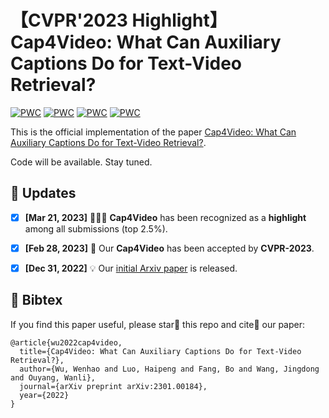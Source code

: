 # 【CVPR'2023 Highlight】Cap4Video: What Can Auxiliary Captions Do for Text-Video Retrieval?
[![PWC](https://img.shields.io/endpoint.svg?url=https://paperswithcode.com/badge/cap4video-what-can-auxiliary-captions-do-for/video-retrieval-on-vatex)](https://paperswithcode.com/sota/video-retrieval-on-vatex?p=cap4video-what-can-auxiliary-captions-do-for)
[![PWC](https://img.shields.io/endpoint.svg?url=https://paperswithcode.com/badge/cap4video-what-can-auxiliary-captions-do-for/video-retrieval-on-msvd)](https://paperswithcode.com/sota/video-retrieval-on-msvd?p=cap4video-what-can-auxiliary-captions-do-for)
[![PWC](https://img.shields.io/endpoint.svg?url=https://paperswithcode.com/badge/cap4video-what-can-auxiliary-captions-do-for/video-retrieval-on-msr-vtt-1ka)](https://paperswithcode.com/sota/video-retrieval-on-msr-vtt-1ka?p=cap4video-what-can-auxiliary-captions-do-for)
[![PWC](https://img.shields.io/endpoint.svg?url=https://paperswithcode.com/badge/cap4video-what-can-auxiliary-captions-do-for/video-retrieval-on-didemo)](https://paperswithcode.com/sota/video-retrieval-on-didemo?p=cap4video-what-can-auxiliary-captions-do-for)

This is the official implementation of the paper [Cap4Video: What Can Auxiliary Captions Do for Text-Video Retrieval?](https://arxiv.org/abs/2301.00184).

Code will be available. Stay tuned.


## 📣 Updates
- [x] **[Mar 21, 2023]** 🎉🎉🎉 **Cap4Video** has been recognized as a **highlight** among all submissions (top 2.5%).
- [x] **[Feb 28, 2023]** 🎉 Our **Cap4Video** has been accepted by **CVPR-2023**.
- [x] **[Dec 31, 2022]** 💡 Our [initial Arxiv paper](https://arxiv.org/abs/2301.00184) is released.


## 📌 Bibtex
If you find this paper useful, please star🌟 this repo and cite📑 our paper:

```
@article{wu2022cap4video,
  title={Cap4Video: What Can Auxiliary Captions Do for Text-Video Retrieval?},
  author={Wu, Wenhao and Luo, Haipeng and Fang, Bo and Wang, Jingdong and Ouyang, Wanli},
  journal={arXiv preprint arXiv:2301.00184},
  year={2022}
}
```
